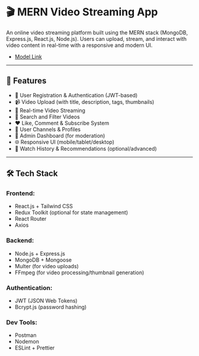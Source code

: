 # 🎬 MERN Video Streaming App

An online video streaming platform built using the MERN stack (MongoDB, Express.js, React.js, Node.js). Users can upload, stream, and interact with video content in real-time with a responsive and modern UI.

- [Model Link](`https://app.eraser.io/workspace/YtPqZ1VogxGy1jzIDkzj')

---

## 📌 Features

- 🚀 User Registration & Authentication (JWT-based)
- 📹 Video Upload (with title, description, tags, thumbnails)
- 🎥 Real-time Video Streaming
- 🔎 Search and Filter Videos
- ❤️ Like, Comment & Subscribe System
- 📁 User Channels & Profiles
- 🧠 Admin Dashboard (for moderation)
- 🌐 Responsive UI (mobile/tablet/desktop)
- 🧾 Watch History & Recommendations (optional/advanced)

---

## 🛠️ Tech Stack

### Frontend:
- React.js + Tailwind CSS
- Redux Toolkit (optional for state management)
- React Router
- Axios

### Backend:
- Node.js + Express.js
- MongoDB + Mongoose
- Multer (for video uploads)
- FFmpeg (for video processing/thumbnail generation)

### Authentication:
- JWT (JSON Web Tokens)
- Bcrypt.js (password hashing)

### Dev Tools:
- Postman
- Nodemon
- ESLint + Prettier



